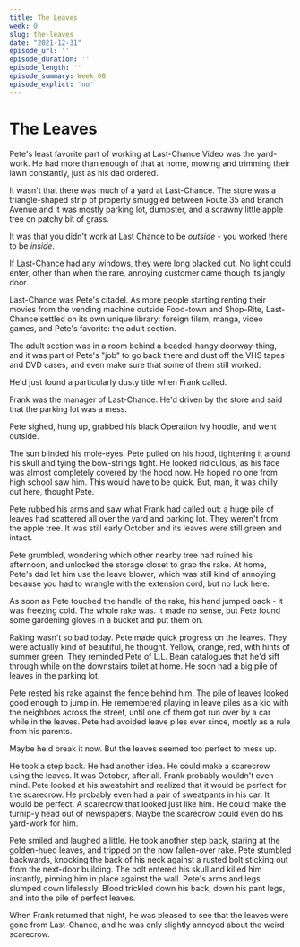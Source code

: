 ```yaml
---
title: The Leaves
week: 0
slug: the-leaves
date: "2021-12-31"
episode_url: ''
episode_duration: ''
episode_length: ''
episode_summary: Week 00
episode_explict: 'no'
---
```


# The Leaves

Pete's least favorite part of working at Last-Chance Video was the yard-work. He had more than enough of that at home, mowing and trimming their lawn constantly, just as his dad ordered.

It wasn't that there was much of a yard at Last-Chance. The store was a triangle-shaped strip of property smuggled between Route 35 and Branch Avenue and it was mostly parking lot, dumpster, and a scrawny little apple tree on patchy bit of grass. 

It was that you didn't work at Last Chance to be *outside* - you worked there to be *inside*.

If Last-Chance had any windows, they were long blacked out. No light could enter, other than when the rare, annoying customer came though its jangly door.

Last-Chance was Pete's citadel. As more people starting renting their movies from the vending machine outside Food-town and Shop-Rite, Last-Chance settled on its own unique library: foreign filsm, manga, video games, and Pete's favorite: the adult section. 

The adult section was in a room behind a beaded-hangy doorway-thing, and it was part of Pete's "job" to go back there and dust off the VHS tapes and DVD cases, and even make sure that some of them still worked.

He'd just found a particularly dusty title when Frank called.

Frank was the manager of Last-Chance. He'd driven by the store and said that the parking lot was a mess. 

Pete sighed, hung up, grabbed his black Operation Ivy hoodie, and went outside.

The sun blinded his mole-eyes. Pete pulled on his hood, tightening it around his skull and tying the bow-strings tight. He looked ridiculous, as his face was almost completely covered by the hood now. He  hoped no one from high school saw him. This would have to be quick. But, man, it was chilly out here, thought Pete.

Pete rubbed his arms and saw what Frank had called out: a huge pile of leaves had scattered all over the yard and parking lot. They weren't from the apple tree. It was still early October and its leaves were still green and intact.

Pete grumbled, wondering which other nearby tree had ruined his afternoon, and unlocked the storage closet to grab the rake. At home, Pete's dad let him use the leave blower, which was still kind of annoying because you had to wrangle with the extension cord, but no luck here. 

As soon as Pete touched the handle of the rake, his hand jumped back - it was freezing cold. The whole rake was. It made no sense, but Pete found some gardening gloves in a bucket and put them on.

Raking wasn't so bad today. Pete made quick progress on the leaves. They were actually kind of beautiful, he thought. Yellow, orange, red, with hints of summer green. They reminded Pete of L.L. Bean catalogues that he'd sift through while on the downstairs toilet at home. He soon had a big pile of leaves in the parking lot.

Pete rested his rake against the fence behind him. The pile of leaves looked good enough to jump in. He remembered playing in leave piles as a kid with the neighbors across the street, until one of them got run over by a car while in the leaves. Pete had avoided leave piles ever since, mostly as a rule from his parents.

Maybe he'd break it now. But the leaves seemed too perfect to mess up. 

He took a step back. He had another idea. He could make a scarecrow using the leaves. It was October, after all. Frank probably wouldn't even mind. Pete looked at his sweatshirt and realized that it would be perfect for the scarecrow. He probably even had a pair of sweatpants in his car. It would be perfect. A scarecrow that looked just like him. He could make the turnip-y head out of newspapers. Maybe the scarecrow could even do his yard-work for him.

Pete smiled and laughed a little. He took another step back, staring at the golden-hued leaves, and tripped on the now fallen-over rake. Pete stumbled backwards, knocking the back of his neck against a rusted bolt sticking out from the next-door building. The bolt entered his skull and killed him instantly, pinning him in place against the wall. Pete's arms and legs slumped down lifelessly. Blood trickled down his back, down his pant legs, and into the pile of perfect leaves.

When Frank returned that night, he was pleased to see that the leaves were gone from Last-Chance, and he was only slightly annoyed about the weird scarecrow.